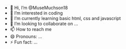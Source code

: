 - 👋 Hi, I’m @MuseMuchson18
- 👀 I’m interested in coding
- 🌱 I’m currently learning basic html, css and javascript
- 💞️ I’m looking to collaborate on ...
- 📫 How to reach me 
- 😄 Pronouns: ...
- ⚡ Fun fact: ...

<!---
MuseMuchson18/MuseMuchson18 is a ✨ special ✨ repository because its `README.md` (this file) appears on your GitHub profile.
You can click the Preview link to take a look at your changes.
--->
